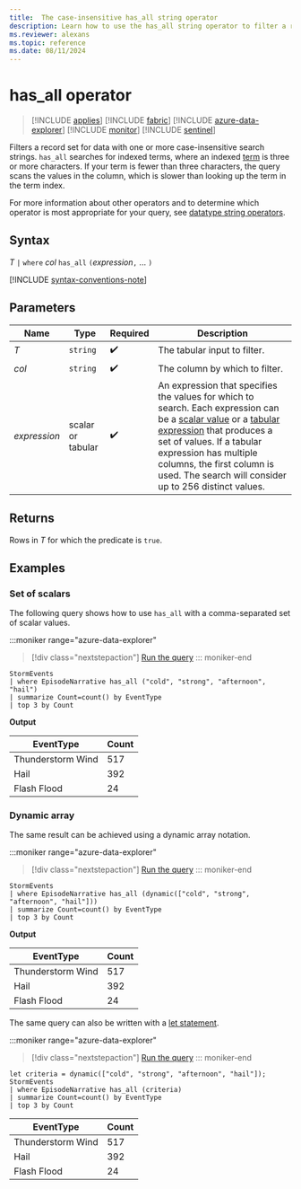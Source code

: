 ```yaml
---
title:  The case-insensitive has_all string operator
description: Learn how to use the has_all string operator to filter a record set for data with one or more case-insensitive search strings.
ms.reviewer: alexans
ms.topic: reference
ms.date: 08/11/2024
---
```

# has_all operator

> [!INCLUDE [applies](../includes/applies-to-version/applies.md)] [!INCLUDE [fabric](../includes/applies-to-version/fabric.md)] [!INCLUDE [azure-data-explorer](../includes/applies-to-version/azure-data-explorer.md)] [!INCLUDE [monitor](../includes/applies-to-version/monitor.md)] [!INCLUDE [sentinel](../includes/applies-to-version/sentinel.md)]

Filters a record set for data with one or more case-insensitive search strings. `has_all` searches for indexed terms, where an indexed [term](datatypes-string-operators.md#what-is-a-term) is three or more characters. If your term is fewer than three characters, the query scans the values in the column, which is slower than looking up the term in the term index.

For more information about other operators and to determine which operator is most appropriate for your query, see [datatype string operators](datatypes-string-operators.md).

## Syntax

*T* `|` `where` *col* `has_all` `(`*expression*`,` ... `)`

[!INCLUDE [syntax-conventions-note](../includes/syntax-conventions-note.md)]

## Parameters

| Name | Type | Required | Description |
|--|--|--|--|
| *T* | `string` |  :heavy_check_mark: | The tabular input to filter.|
| *col* | `string` |  :heavy_check_mark: | The column by which to filter.|
| *expression* | scalar or tabular |  :heavy_check_mark: |An expression that specifies the values for which to search. Each expression can be a [scalar value](scalar-data-types/index.md) or a [tabular expression](tabular-expression-statements.md) that produces a set of values. If a tabular expression has multiple columns, the first column is used. The search will consider up to 256 distinct values.|

## Returns

Rows in *T* for which the predicate is `true`.

## Examples

### Set of scalars

The following query shows how to use `has_all` with a comma-separated set of scalar values.

:::moniker range="azure-data-explorer"
> [!div class="nextstepaction"]
> <a href="https://dataexplorer.azure.com/clusters/help/databases/Samples?query=H4sIAAAAAAAAAx2NsQ7CMAxEd77CytRKbMxMqCsL7Mi0hkRK7Mh2i4r4eJoup7vT093NRcuwELvB4QefSEow1GQy0RVV0dNCENEemDN0YZQ8hSMEcxV+N4cvJ2URbiFiyqHfhmwuBTV9CS4ys5/Hpl0PzxX2t/taacNcKpxauVN/jkW/jI0AAAA=" target="_blank">Run the query</a>
::: moniker-end

```kusto
StormEvents 
| where EpisodeNarrative has_all ("cold", "strong", "afternoon", "hail")
| summarize Count=count() by EventType
| top 3 by Count
```

**Output**

|EventType|Count|
|---|---|
|Thunderstorm Wind|517|
|Hail|392|
|Flash Flood|24|

### Dynamic array

The same result can be achieved using a dynamic array notation.

:::moniker range="azure-data-explorer"
> [!div class="nextstepaction"]
> <a href="https://dataexplorer.azure.com/clusters/help/databases/Samples?query=H4sIAAAAAAAAAx2NsQoCMRBEe8F/WFJdwM7aSq610U4OWXOrF0h2j83eScSPl1wzzAyPmauJ5n4ltgL73Q8+EylBP8ciI11QFS2uBBOWB6YE3VgZcwzd3QVJozuAK6bC7+bwZaQswi1MGJMbvG+jZckZNX4JzrKwnULTzsOzwnZ9qzM1zmSGY2s37A8IXzPSmwAAAA==" target="_blank">Run the query</a>
::: moniker-end

```kusto
StormEvents 
| where EpisodeNarrative has_all (dynamic(["cold", "strong", "afternoon", "hail"]))
| summarize Count=count() by EventType
| top 3 by Count
```

**Output**

|EventType|Count|
|---|---|
|Thunderstorm Wind|517|
|Hail|392|
|Flash Flood|24|

The same query can also be written with a [let statement](let-statement.md).

:::moniker range="azure-data-explorer"
> [!div class="nextstepaction"]
> <a href="https://dataexplorer.azure.com/clusters/help/databases/Samples?query=H4sIAAAAAAAAAzWNsQrCQBBE+3zFclUCdpaSStLaaCci62U1C3e3YW8Tifjx5gI2w8zwmAlk4JWNlBFa6JeEkX19dV5C73bgsqmkV3H4XKkkkkoYkIO7NYfqbKKxmylZhuoL74GUoBs5S08nVEXjmWDAfMcQoP5/NSubpxhR+UNwlClZ64vWDTwW2AYvy0grZjLCvpQb9QMQPEgrsQAAAA==" target="_blank">Run the query</a>
::: moniker-end

```kusto
let criteria = dynamic(["cold", "strong", "afternoon", "hail"]);
StormEvents 
| where EpisodeNarrative has_all (criteria)
| summarize Count=count() by EventType
| top 3 by Count
```

|EventType|Count|
|---|---|
|Thunderstorm Wind|517|
|Hail|392|
|Flash Flood|24|

